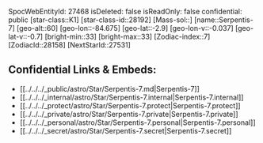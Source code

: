 ﻿---
location: [-2.9,84.675,60]
type: Star
tags:
- astro/Star

---
SpocWebEntityId: 27468
isDeleted: false
isReadOnly: false
confidential: public
[star-class::K1]
[star-class-id::28192]
[Mass-sol::]
[name::Serpentis-7]
[geo-alt::60]
[geo-lon::-84.675]
[geo-lat::-2.9]
[geo-lon-v::-0.037]
[geo-lat-v::-0.7]
[bright-min::33]
[bright-max::33]
[Zodiac-index::7]
[ZodiacId::28158]
[NextStarId::27531]



## Confidential Links & Embeds: 
- [[../../../_public/astro/Star/Serpentis-7.md|Serpentis-7]] 
- [[../../../_internal/astro/Star/Serpentis-7.internal|Serpentis-7.internal]] 
- [[../../../_protect/astro/Star/Serpentis-7.protect|Serpentis-7.protect]] 
- [[../../../_private/astro/Star/Serpentis-7.private|Serpentis-7.private]] 
- [[../../../_personal/astro/Star/Serpentis-7.personal|Serpentis-7.personal]] 
- [[../../../_secret/astro/Star/Serpentis-7.secret|Serpentis-7.secret]] 
